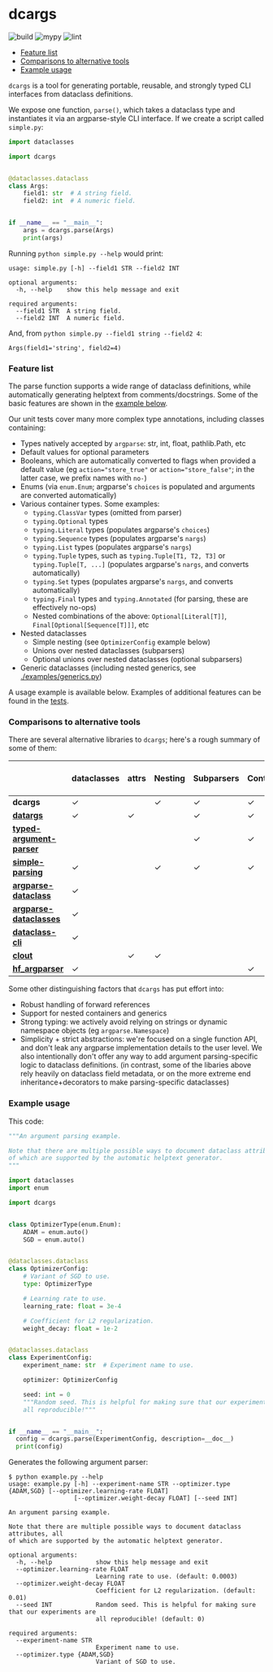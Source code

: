 # dcargs

![build](https://github.com/brentyi/dcargs/workflows/build/badge.svg)
![mypy](https://github.com/brentyi/dcargs/workflows/mypy/badge.svg?branch=master)
![lint](https://github.com/brentyi/dcargs/workflows/lint/badge.svg)

<!-- vim-markdown-toc GFM -->

* [Feature list](#feature-list)
* [Comparisons to alternative tools](#comparisons-to-alternative-tools)
* [Example usage](#example-usage)

<!-- vim-markdown-toc -->

`dcargs` is a tool for generating portable, reusable, and strongly typed CLI
interfaces from dataclass definitions.

We expose one function, `parse()`, which takes a dataclass type and instantiates
it via an argparse-style CLI interface. If we create a script called
`simple.py`:

```python
import dataclasses

import dcargs


@dataclasses.dataclass
class Args:
    field1: str  # A string field.
    field2: int  # A numeric field.


if __name__ == "__main__":
    args = dcargs.parse(Args)
    print(args)
```

Running `python simple.py --help` would print:

```
usage: simple.py [-h] --field1 STR --field2 INT

optional arguments:
  -h, --help    show this help message and exit

required arguments:
  --field1 STR  A string field.
  --field2 INT  A numeric field.
```

And, from `python simple.py --field1 string --field2 4`:

```
Args(field1='string', field2=4)
```

### Feature list

The parse function supports a wide range of dataclass definitions, while
automatically generating helptext from comments/docstrings. Some of the basic
features are shown in the [example below](#example-usage).

Our unit tests cover many more complex type annotations, including classes
containing:

- Types natively accepted by `argparse`: str, int, float, pathlib.Path, etc
- Default values for optional parameters
- Booleans, which are automatically converted to flags when provided a default
  value (eg `action="store_true"` or `action="store_false"`; in the latter case,
  we prefix names with `no-`)
- Enums (via `enum.Enum`; argparse's `choices` is populated and arguments are
  converted automatically)
- Various container types. Some examples:
  - `typing.ClassVar` types (omitted from parser)
  - `typing.Optional` types
  - `typing.Literal` types (populates argparse's `choices`)
  - `typing.Sequence` types (populates argparse's `nargs`)
  - `typing.List` types (populates argparse's `nargs`)
  - `typing.Tuple` types, such as `typing.Tuple[T1, T2, T3]` or
    `typing.Tuple[T, ...]` (populates argparse's `nargs`, and converts
    automatically)
  - `typing.Set` types (populates argparse's `nargs`, and converts
    automatically)
  - `typing.Final` types and `typing.Annotated` (for parsing, these are
    effectively no-ops)
  - Nested combinations of the above: `Optional[Literal[T]]`,
    `Final[Optional[Sequence[T]]]`, etc
- Nested dataclasses
  - Simple nesting (see `OptimizerConfig` example below)
  - Unions over nested dataclasses (subparsers)
  - Optional unions over nested dataclasses (optional subparsers)
- Generic dataclasses (including nested generics, see
  [./examples/generics.py](./examples/generics.py))

A usage example is available below. Examples of additional features can be found
in the [tests](./tests/).

### Comparisons to alternative tools

There are several alternative libraries to `dcargs`; here's a rough summary of
some of them:

|                                                                                                 | dataclasses | attrs | Nesting | Subparsers | Containers | Choices from literals                                    | Docstrings as helptext | Generics |
| ----------------------------------------------------------------------------------------------- | ----------- | ----- | ------- | ---------- | ---------- | -------------------------------------------------------- | ---------------------- | -------- |
| **dcargs**                                                                                      | ✓           |       | ✓       | ✓          | ✓          | ✓                                                        | ✓                      | ✓        |
| **[datargs](https://github.com/roee30/datargs)**                                                | ✓           | ✓     |         | ✓          | ✓          | ✓                                                        |                        |          |
| **[typed-argument-parser](https://github.com/swansonk14/typed-argument-parser)**                |             |       |         | ✓          | ✓          | ✓                                                        | ✓                      |          |
| **[simple-parsing](https://github.com/lebrice/SimpleParsing)**                                  | ✓           |       | ✓       | ✓          | ✓          | [soon](https://github.com/lebrice/SimpleParsing/pull/86) | ✓                      |          |
| **[argparse-dataclass](https://pypi.org/project/argparse-dataclass/)**                          | ✓           |       |         |            |            |                                                          |                        |          |
| **[argparse-dataclasses](https://pypi.org/project/argparse-dataclasses/)**                      | ✓           |       |         |            |            |                                                          |                        |          |
| **[dataclass-cli](https://github.com/malte-soe/dataclass-cli)**                                 | ✓           |       |         |            |            |                                                          |                        |          |
| **[clout](https://github.com/python-clout/clout)**                                              |             | ✓     | ✓       |            |            |                                                          |                        |          |
| **[hf_argparser](https://huggingface.co/transformers/_modules/transformers/hf_argparser.html)** | ✓           |       |         |            | ✓          |                                                          |                        |          |

Some other distinguishing factors that `dcargs` has put effort into:

- Robust handling of forward references
- Support for nested containers and generics
- Strong typing: we actively avoid relying on strings or dynamic namespace
  objects (eg `argparse.Namespace`)
- Simplicity + strict abstractions: we're focused on a single function API, and
  don't leak any argparse implementation details to the user level. We also
  intentionally don't offer any way to add argument parsing-specific logic to
  dataclass definitions. (in contrast, some of the libaries above rely heavily
  on dataclass field metadata, or on the more extreme end inheritance+decorators
  to make parsing-specific dataclasses)

### Example usage

This code:

```python
"""An argument parsing example.

Note that there are multiple possible ways to document dataclass attributes, all
of which are supported by the automatic helptext generator.
"""

import dataclasses
import enum

import dcargs


class OptimizerType(enum.Enum):
    ADAM = enum.auto()
    SGD = enum.auto()


@dataclasses.dataclass
class OptimizerConfig:
    # Variant of SGD to use.
    type: OptimizerType

    # Learning rate to use.
    learning_rate: float = 3e-4

    # Coefficient for L2 regularization.
    weight_decay: float = 1e-2


@dataclasses.dataclass
class ExperimentConfig:
    experiment_name: str  # Experiment name to use.

    optimizer: OptimizerConfig

    seed: int = 0
    """Random seed. This is helpful for making sure that our experiments are
    all reproducible!"""


if __name__ == "__main__":
  config = dcargs.parse(ExperimentConfig, description=__doc__)
  print(config)
```

Generates the following argument parser:

```
$ python example.py --help
usage: example.py [-h] --experiment-name STR --optimizer.type {ADAM,SGD} [--optimizer.learning-rate FLOAT]
                  [--optimizer.weight-decay FLOAT] [--seed INT]

An argument parsing example.

Note that there are multiple possible ways to document dataclass attributes, all
of which are supported by the automatic helptext generator.

optional arguments:
  -h, --help            show this help message and exit
  --optimizer.learning-rate FLOAT
                        Learning rate to use. (default: 0.0003)
  --optimizer.weight-decay FLOAT
                        Coefficient for L2 regularization. (default: 0.01)
  --seed INT            Random seed. This is helpful for making sure that our experiments are
                        all reproducible! (default: 0)

required arguments:
  --experiment-name STR
                        Experiment name to use.
  --optimizer.type {ADAM,SGD}
                        Variant of SGD to use.
```
